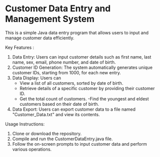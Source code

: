 # Customer Data Entry and Management System
This is a simple Java data entry program that allows users to input and manage customer data efficiently.

Key Features :

  1. Data Entry: Users can input customer details such as first name, last name, sex, email, phone number, and date of birth.
  2. Customer ID Generation: The system automatically generates unique customer IDs, starting from 1000, for each new entry.
  3. Data Display: Users can
       - View a list of all customers, sorted by date of birth.
       - Retrieve details of a specific customer by providing their customer ID.
       - Get the total count of customers.
       -Find the youngest and eldest customers based on their date of birth.
  4. Data Export: Users can export customer data to a file named "Customer_Data.txt" and view its contents.

Usage Instructions:

  1. Clone or download the repository.
  2. Compile and run the CustomerDataEntry.java file.
  3. Follow the on-screen prompts to input customer data and perform various operations.
